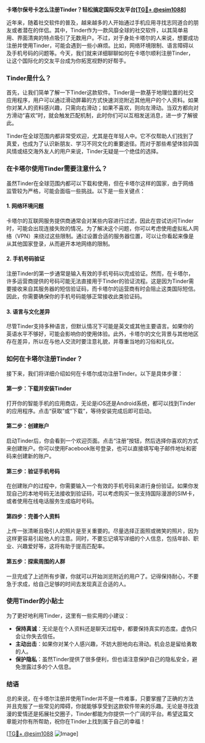 **卡塔尔保号卡怎么注册Tinder？轻松搞定国际交友平台[[TG💪+ @esim1088](https://t.me/s/esim1088)]**

近年来，随着社交软件的普及，越来越多的人开始通过手机应用寻找志同道合的朋友或者潜在的伴侣。其中，Tinder作为一款风靡全球的社交软件，以其简单易用、界面清爽的特点吸引了无数用户。不过，对于身处卡塔尔的人来说，想要成功注册并使用Tinder，可能会遇到一些小麻烦。比如，网络环境限制、语言障碍以及手机号码的问题等。今天，我们就来详细聊聊如何在卡塔尔顺利注册Tinder，让这个国际化的交友平台成为你拓宽视野的好帮手。

### Tinder是什么？

首先，让我们简单了解一下Tinder这款软件。Tinder是一款基于地理位置的社交应用程序，用户可以通过滑动屏幕的方式快速浏览附近其他用户的个人资料。如果你对某人的资料感兴趣，只需向右滑动；如果不喜欢，则向左滑动。当双方都向对方滑动“喜欢”时，就会触发匹配机制，此时你们可以互相发送消息，进一步了解彼此。

Tinder在全球范围内都非常受欢迎，尤其是在年轻人中。它不仅帮助人们找到了真爱，也成为了认识新朋友、学习不同文化的重要途径。而对于那些希望体验异国风情或结交海外友人的用户来说，Tinder无疑是一个绝佳的选择。

### 在卡塔尔使用Tinder需要注意什么？

虽然Tinder在全球范围内都可以下载和使用，但在卡塔尔这样的国家，由于网络监管较为严格，可能会面临一些挑战。以下是一些关键点：

#### 1. 网络环境问题
卡塔尔的互联网服务提供商通常会对某些内容进行过滤，因此在尝试访问Tinder时，可能会出现连接失败的情况。为了解决这个问题，你可以考虑使用虚拟私人网络（VPN）来绕过这些限制。通过设置合适的服务器位置，可以让你看起来像是从其他国家登录，从而避开本地网络的限制。

#### 2. 手机号码验证
注册Tinder的第一步通常是输入有效的手机号码以完成验证。然而，在卡塔尔，许多运营商提供的号码可能无法直接用于Tinder的验证流程。这是因为Tinder需要接收来自其服务器的短信验证码，而卡塔尔的运营商有时会阻止这类国际短信。因此，你需要确保你的手机号码能够正常接收此类验证码。

#### 3. 语言与文化差异
尽管Tinder支持多种语言，但默认情况下可能是英文或其他主要语言。如果你的英语水平不够好，可能会影响你的使用体验。此外，卡塔尔的文化背景与其他地区存在差异，所以在与他人交流时要注意礼貌，并尊重当地的习俗和礼仪。

### 如何在卡塔尔注册Tinder？

接下来，我们将详细介绍如何在卡塔尔成功注册Tinder。以下是具体步骤：

#### 第一步：下载并安装Tinder
打开你的智能手机的应用商店，无论是iOS还是Android系统，都可以找到Tinder的应用程序。点击“获取”或“下载”，等待安装完成后即可启动。

#### 第二步：创建账户
启动Tinder后，你会看到一个欢迎页面。点击“注册”按钮，然后选择你喜欢的方式来创建账户。你可以使用Facebook账号登录，也可以直接填写电子邮件地址和密码来创建新的账户。

#### 第三步：验证手机号码
在创建账户的过程中，你需要输入一个有效的手机号码来进行身份验证。如果你发现自己的本地号码无法接收到验证码，可以考虑购买一张支持国际漫游的SIM卡，或者使用在线电话服务生成临时号码。

#### 第四步：完善个人资料
上传一张清晰且吸引人的照片是至关重要的。尽量选择正面照或微笑的照片，因为这样更容易引起他人的注意。同时，不要忘记填写详细的个人信息，包括年龄、职业、兴趣爱好等，这将有助于提高匹配率。

#### 第五步：探索周围的人群
一旦完成了上述所有步骤，你就可以开始浏览附近的用户了。记得保持耐心，不要急于求成，给自己足够的时间去发现真正合适的人。

### 使用Tinder的小贴士

为了更好地利用Tinder，这里有一些实用的小建议：

- **保持真诚**：无论是在个人资料还是聊天过程中，都要保持真实的态度。虚伪只会让你失去信任。
- **主动出击**：如果你对某个人感兴趣，不妨大胆地向右滑动。机会总是留给勇敢的人。
- **保护隐私**：虽然Tinder提供了很多便利，但也请注意保护自己的隐私安全，避免泄露过多的个人信息。

### 结语

总的来说，在卡塔尔注册并使用Tinder并不是一件难事，只要掌握了正确的方法并且克服了一些常见的障碍，你就能够享受到这款软件带来的乐趣。无论是寻找浪漫的爱情还是拓展社交圈子，Tinder都能为你提供一个广阔的平台。希望这篇文章能对你有所帮助，祝你在Tinder上找到属于自己的幸福！

[[TG💪+ @esim1088](https://t.me/s/esim1088) ![Image](https://i.postimg.cc/4NQfJmqS/Snipaste-2025-05-13-00-14-12.png)]